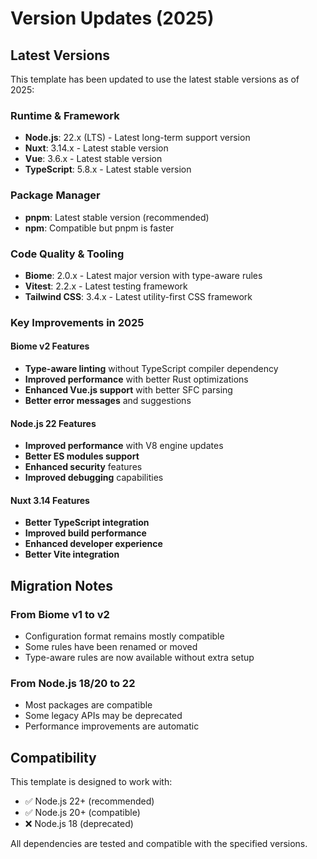 # Version Updates (2025)

## Latest Versions

This template has been updated to use the latest stable versions as of 2025:

### Runtime & Framework
- **Node.js**: 22.x (LTS) - Latest long-term support version
- **Nuxt**: 3.14.x - Latest stable version
- **Vue**: 3.6.x - Latest stable version
- **TypeScript**: 5.8.x - Latest stable version

### Package Manager
- **pnpm**: Latest stable version (recommended)
- **npm**: Compatible but pnpm is faster

### Code Quality & Tooling
- **Biome**: 2.0.x - Latest major version with type-aware rules
- **Vitest**: 2.2.x - Latest testing framework
- **Tailwind CSS**: 3.4.x - Latest utility-first CSS framework

### Key Improvements in 2025

#### Biome v2 Features
- **Type-aware linting** without TypeScript compiler dependency
- **Improved performance** with better Rust optimizations
- **Enhanced Vue.js support** with better SFC parsing
- **Better error messages** and suggestions

#### Node.js 22 Features
- **Improved performance** with V8 engine updates
- **Better ES modules support**
- **Enhanced security** features
- **Improved debugging** capabilities

#### Nuxt 3.14 Features
- **Better TypeScript integration**
- **Improved build performance**
- **Enhanced developer experience**
- **Better Vite integration**

## Migration Notes

### From Biome v1 to v2
- Configuration format remains mostly compatible
- Some rules have been renamed or moved
- Type-aware rules are now available without extra setup

### From Node.js 18/20 to 22
- Most packages are compatible
- Some legacy APIs may be deprecated
- Performance improvements are automatic

## Compatibility

This template is designed to work with:
- ✅ Node.js 22+ (recommended)
- ✅ Node.js 20+ (compatible)
- ❌ Node.js 18 (deprecated)

All dependencies are tested and compatible with the specified versions.
